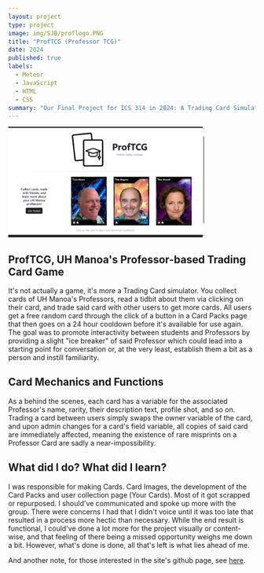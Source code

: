 ```yaml
---
layout: project
type: project
image: img/SJB/proflogo.PNG
title: "ProfTCG (Professor TCG)"
date: 2024
published: true
labels:
  - Meteor
  - JavaScript
  - HTML
  - CSS
summary: "Our Final Project for ICS 314 in 2024: A Trading Card Simulator."
---
```


<div class="text-center p-4">
  <img width="400px" src="../img/SJB/proftcg-home.png" class="img-thumbnail" >
</div>

## ProfTCG, UH Manoa's Professor-based Trading Card Game
It's not actually a game, it's more a Trading Card simulator. You collect cards of UH Manoa's Professors, read a tidbit about them via clicking on their card, and trade said card with other users to get more cards. All users get a free random card through the click of a button in a Card Packs page that then goes on a 24 hour cooldown before it's available for use again. The goal was to promote interactivity between students and Professors by providing a slight "ice breaker" of said Professor which could lead into a starting point for conversation or, at the very least, establish them a bit as a person and instill familiarity.

## Card Mechanics and Functions
As a behind the scenes, each card has a variable for the associated Professor's name, rarity, their description text, profile shot, and so on. Trading a card between users simply swaps the owner variable of the card, and upon admin changes for a card's field variable, all copies of said card are immediately affected, meaning the existence of rare misprints on a Professor Card are sadly a near-impossibility.

## What did I do? What did I learn?
I was responsible for making Cards. Card Images, the development of the Card Packs and user collection page (Your Cards). Most of it got scrapped or repurposed. I should've communicated and spoke up more with the group. There were concerns I had that I didn't voice until it was too late that resulted in a process more hectic than necessary. While the end result is functional, I could've done a lot more for the project visually or content-wise, and that feeling of there being a missed opportunity weighs me down a bit. However, what's done is done, all that's left is what lies ahead of me.

And another note, for those interested in the site's github page, see [here](https://github.com/ProfTCG/proftcg.github.io).
